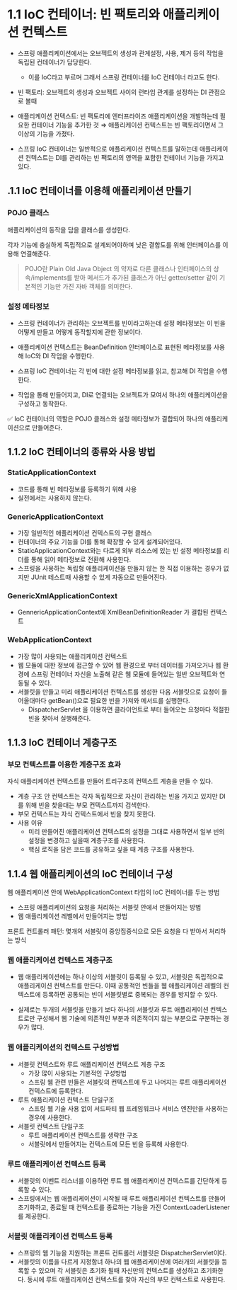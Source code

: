 # 1.1 IoC 컨테이너: 빈 팩토리와 애플리케이션 컨텍스트

- 스프링 애플리케이션에서는 오브젝트의 생성과 관계설정, 사용, 제거 등의 작업을 독립된 컨테이너가 담당한다.
    - 이를 IoC라고 부르며 그래서 스프링 컨테이너를 IoC 컨테이너 라고도 한다.

- 빈 팩토리: 오브젝트의 생성과 오브젝트 사이의 런타임 관계를 설정하는 DI 관점으로 볼때
- 애플리케이션 컨텍스트: 빈 팩토리에 엔터프라이즈 애플리케이션을 개발하는데 필요한 컨테이너 기능을 추가한 것
⇒ 애플리케이션 컨텍스트는 빈 팩토리이면서 그 이상의 기능을 가졌다.

- 스프링 IoC 컨테이너는 일반적으로 애플리케이션 컨텍스트를 말하는데 애플리케이션 컨텍스트는 DI를 관리하는 빈 팩토리의 영역을 포함한 컨테이너 기능을 가지고 있다.

## .1.1 IoC 컨테이너를 이용해 애플리케이션 만들기

### POJO 클래스

애플리케이션의 동작을 담을 클래스를 생성한다.

각자 기능에 충실하게 독립적으로 설계되어야하며 낮은 결합도를 위해 인터페이스를 이용해 연결해준다.

> POJO란 Plain Old Java Object 의 약자로 다른 클래스나 인터페이스의 상속/implements를 받아 메서드가 추가된 클래스가 아닌 getter/setter 같이 기본적인 기능만 가진 자바 객체를 의미한다.


### 설정 메타정보

- 스프링 컨테이너가 관리하는 오브젝트를 빈이라고하는데 설정 메타정보는 이 빈을 어떻게 만들고 어떻게 동작할지에 관한 정보이다.

- 애플리케이션 컨텍스트는 BeanDefinition 인터페이스로 표현된 메타정보를 사용해 IoC와 DI 작업을 수행한다.

- 스프링 IoC 컨테이너는 각 빈에 대한 설정 메타정보를 읽고, 참고해 DI 작업을 수행한다.

- 작업을 통해 만들어지고, DI로 연결되는 오브젝트가 모여서 하나의 애플리케이션을 구성하고 동작한다.

✅ IoC 컨테이너의 역할은 POJO 클래스와 설정 메타정보가 결합되어 하나의 애플리케이션으로 만들어준다.

## 1.1.2 IoC 컨테이너의 종류와 사용 방법

### StaticApplicationContext

- 코드를 통해 빈 메타정보를 등록하기 위해 사용
- 실전에서는 사용하지 않는다.

### GenericApplicationContext

- 가장 일반적인 애플리케이션 컨텍스트의 구현 클래스
- 컨테이너의 주요 기능을 DI를 통해 확장할 수 있게 설계되어있다.
- StaticApplicationContext와는 다르게 외부 리소스에 있는 빈 설정 메타정보를 리더를 통해 읽어 메타정보로 전환해 사용한다.
- 스프링을 사용하는 독립형 애플리케이션을 만들지 않는 한 직접 이용하는 경우가 없지만 JUnit 테스트때 사용할 수 있게 자동으로 만들어진다.

### GenericXmlApplicationContext

- GennericApplicationContext에 XmlBeanDefinitionReader 가 결합된 컨텍스트

### WebApplicationContext

- 가장 많이 사용되는 애플리케이션 컨텍스트
- 웹 모듈에 대한 정보에 접근할 수 있어 웹 환경으로 부터 데이터를 가져오거나 웹 환경에 스프링 컨테이너 자신을 노출해 같은 웹 모듈에 들어있는 일반 오브젝트와 연동될 수 있다.
- 서블릿을 만들고 미리 애플리케이션 컨텍스트를 생성한 다음 서블릿으로 요청이 들어올대마다 getBean()으로 필요한 빈을 가져와 메서드를 실행한다.
    - DispatcherServlet 을 이용하면 클라이언트로 부터 들어오는 요청마다 적절한 빈을 찾아서 실행해준다.

## 1.1.3 IoC 컨테이너 계층구조

### 부모 컨텍스트를 이용한 계층구조 효과

자식 애플리케이션 컨텍스트를 만들어 트리구조의 컨텍스트 계층을 만들 수 있다.

- 계층 구조 안 컨텍스트는 각자 독립적으로 자신이 관리하는 빈을 가지고 있지만 DI를 위해 빈을 찾을대는 부모 컨텍스트까지 검색한다.
- 부모 컨텍스트는 자식 컨텍스트에서 빈을 찾지 못한다.
- 사용 이유
    - 미리 만들어진 애플리케이션 컨텍스트의 설정을 그대로 사용하면서 일부 빈의 설정을 변경하고 싶을때 계층구조를 사용한다.
    - 핵심 로직을 담은 코드를 공유하고 싶을 때 계층 구조를 사용한다.

## 1.1.4 웹 애플리케이션의 IoC 컨테이너 구성

웹 애플리케이션 안에 WebApplicationContext 타입의 IoC 컨테이너를 두는 방법

- 스프링 애플리케이션의 요청을 처리하는 서블릿 안에서 만들어지는 방법
- 웹 애플리케이션 레벨에서 만들어지는 방법

프론트 컨트롤러 패턴: 몇개의 서블릿이 중앙집중식으로 모든 요청을 다 받아서 처리하는 방식

### 웹 애플리케이션 컨텍스트 계층구조

- 웹 애플리케이션에는 하나 이상의 서블릿이 등록될 수 있고, 서블릿은 독립적으로 애플리케이션 컨텍스트를 만든다. 이때 공통적인 빈들을 웹 애플리케이션 레벨의 컨텍스트에 등록하면 공통되는 빈이 서블릿별로 중복되는 경우를 방지할 수 있다.


- 실제로는 두개의 서블릿을 만들기 보다 하나의 서블릿과 루트 애플리케이션 컨텍스트로만 구성해서 웹 기술에 의존적인 부분과 의존적이지 않는 부분으로 구분하는 경우가 많다.


### 웹 애플리케이션의 컨텍스트 구성방법

- 서블릿 컨텍스트와 루트 애플리케이션 컨텍스트 계층 구조
    - 가장 많이 사용되는 기본적인 구성방법
    - 스프링 웹 관련 빈들은 서블릿의 컨텍스트에 두고 나머지는 루트 애플리케이션 컨텍스트에 등록한다.
- 루트 애플리케이션 컨텍스트 단일구조
    - 스프링 웹 기술 사용 없이 서드파티 웹 프레임워크나 서비스 엔진만을 사용하는 경우에 사용한다.
- 서블릿 컨텍스트 단일구조
    - 루트 애플리케이션 컨텍스트를 생략한 구조
    - 서블릿에서 만들어지는 컨텍스트에 모든 빈을 등록해 사용한다.

### 루트 애플리케이션 컨텍스트 등록

- 서블릿의 이벤트 리스너를 이용하면 루트 웹 애플리케이션 컨텍스트를 간단하게 등록할 수 있다.
- 스프링에서는 웹 애플리케이션이 시작될 때 루트 애플리케이션 컨텍스트를 만들어 초기화하고, 종료될 때 컨텍스트를 종료하는 기능을 가진 ContextLoaderListener를 제공한다.

### 서블릿 애플리케이션 컨텍스트 등록

- 스프링의 웹 기능을 지원하는 프론트 컨트롤러 서블릿은 DispatcherServlet이다.
- 서블릿의 이름을 다르게 지정함녀 하나의 웹 애플리케이션에 여러개의 서블릿을 등록할 수 있으며 각 서블릿은 초기화 될때 자신만의 컨텍스트를 생성하고 초기화한다. 동시에 루트 애플리케이션 컨텍스트를 찾아 자신의 부모 컨텍스트로 사용한다.